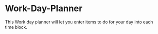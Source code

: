 # Work-Day-Planner
This Work day planner will let you enter items to do for your day into each time block.